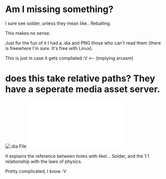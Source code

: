 Am I missing something?
==========

I sure see solder, unless they mean like.. Reballing.

This makes no sense.

Just for the fun of it I had a .dia and PNG those who can't read them (there is freewhere I'm sure. It's free with Linux).

This is just in case it gets compliated :V <-- (implying arcasm)

# does this take relative paths? They have a seperate media asset server.

![.dia File](solder_free_with_solfer.dia "Dia moedling diagram.")
![.pdf File](solder_free_with_solfer.pdf "Dia moedling diagram.")

It explains the reference between holes with likel... Solder, and the 1:1 relationship with the laws of physics.

Pretty complicated, I know :V
